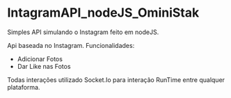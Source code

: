 # IntagramAPI_nodeJS_OminiStak
Simples API simulando o Instagram feito em nodeJS.

Api baseada no Instagram.
Funcionalidades:
* Adicionar Fotos
* Dar Like nas Fotos

Todas interações utilizado Socket.Io para interação RunTime entre qualquer plataforma.
